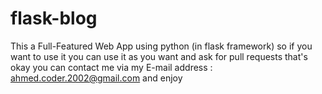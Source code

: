# flask-blog
This a Full-Featured Web App using python (in flask framework) so if you want to use it you can use it as you want and ask for pull requests that's okay you can contact me via my E-mail address : ahmed.coder.2002@gmail.com and enjoy
